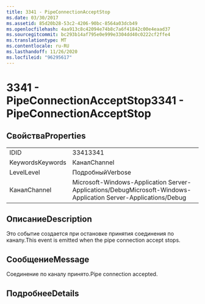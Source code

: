 ```yaml
---
title: 3341 - PipeConnectionAcceptStop
ms.date: 03/30/2017
ms.assetid: 85d20b28-53c2-4206-90bc-8564a03dcb49
ms.openlocfilehash: 4aa913c8c42094e74b8c7a6f41842c00e4eaad37
ms.sourcegitcommit: bc293b14af795e0e999e3304dd40c0222cf2ffe4
ms.translationtype: MT
ms.contentlocale: ru-RU
ms.lasthandoff: 11/26/2020
ms.locfileid: "96295617"
---
```

# <a name="3341---pipeconnectionacceptstop"></a><span data-ttu-id="90f49-102">3341 - PipeConnectionAcceptStop</span><span class="sxs-lookup"><span data-stu-id="90f49-102">3341 - PipeConnectionAcceptStop</span></span>

## <a name="properties"></a><span data-ttu-id="90f49-103">Свойства</span><span class="sxs-lookup"><span data-stu-id="90f49-103">Properties</span></span>  
  
|||  
|-|-|  
|<span data-ttu-id="90f49-104">ID</span><span class="sxs-lookup"><span data-stu-id="90f49-104">ID</span></span>|<span data-ttu-id="90f49-105">3341</span><span class="sxs-lookup"><span data-stu-id="90f49-105">3341</span></span>|  
|<span data-ttu-id="90f49-106">Keywords</span><span class="sxs-lookup"><span data-stu-id="90f49-106">Keywords</span></span>|<span data-ttu-id="90f49-107">Канал</span><span class="sxs-lookup"><span data-stu-id="90f49-107">Channel</span></span>|  
|<span data-ttu-id="90f49-108">Level</span><span class="sxs-lookup"><span data-stu-id="90f49-108">Level</span></span>|<span data-ttu-id="90f49-109">Подробный</span><span class="sxs-lookup"><span data-stu-id="90f49-109">Verbose</span></span>|  
|<span data-ttu-id="90f49-110">Канал</span><span class="sxs-lookup"><span data-stu-id="90f49-110">Channel</span></span>|<span data-ttu-id="90f49-111">Microsoft-Windows-Application Server-Applications/Debug</span><span class="sxs-lookup"><span data-stu-id="90f49-111">Microsoft-Windows-Application Server-Applications/Debug</span></span>|  
  
## <a name="description"></a><span data-ttu-id="90f49-112">Описание</span><span class="sxs-lookup"><span data-stu-id="90f49-112">Description</span></span>  

 <span data-ttu-id="90f49-113">Это событие создается при остановке принятия соединения по каналу.</span><span class="sxs-lookup"><span data-stu-id="90f49-113">This event is emitted when the pipe connection accept stops.</span></span>  
  
## <a name="message"></a><span data-ttu-id="90f49-114">Сообщение</span><span class="sxs-lookup"><span data-stu-id="90f49-114">Message</span></span>  

 <span data-ttu-id="90f49-115">Соединение по каналу принято.</span><span class="sxs-lookup"><span data-stu-id="90f49-115">Pipe connection accepted.</span></span>  
  
## <a name="details"></a><span data-ttu-id="90f49-116">Подробнее</span><span class="sxs-lookup"><span data-stu-id="90f49-116">Details</span></span>
